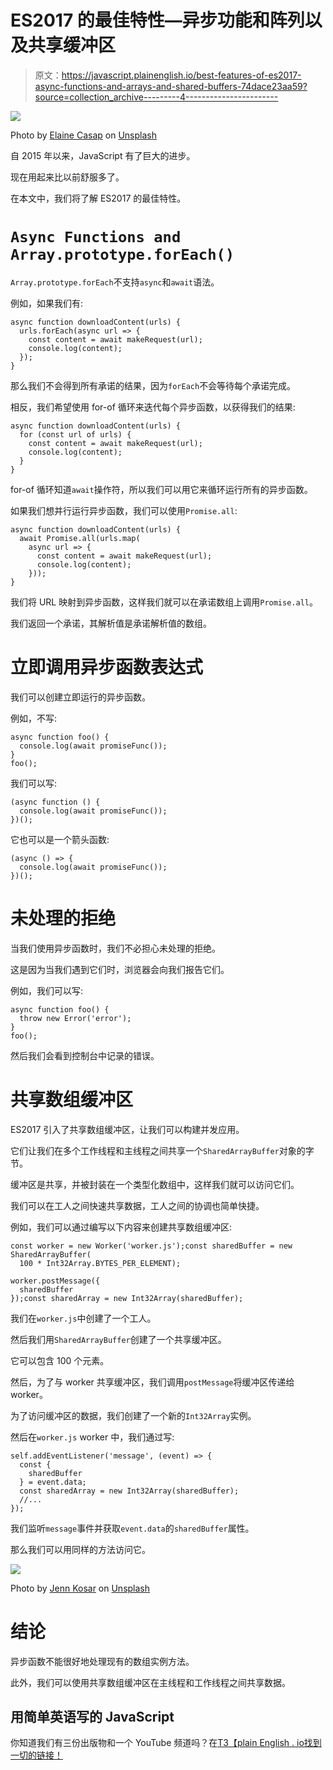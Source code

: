 # ES2017 的最佳特性—异步功能和阵列以及共享缓冲区

> 原文：<https://javascript.plainenglish.io/best-features-of-es2017-async-functions-and-arrays-and-shared-buffers-74dace23aa59?source=collection_archive---------4----------------------->

![](img/43c22f9d1bce1abd1ad40e39fefa4273.png)

Photo by [Elaine Casap](https://unsplash.com/@ecasap?utm_source=medium&utm_medium=referral) on [Unsplash](https://unsplash.com?utm_source=medium&utm_medium=referral)

自 2015 年以来，JavaScript 有了巨大的进步。

现在用起来比以前舒服多了。

在本文中，我们将了解 ES2017 的最佳特性。

# `Async Functions and Array.prototype.forEach()`

`Array.prototype.forEach`不支持`async`和`await`语法。

例如，如果我们有:

```
async function downloadContent(urls) {
  urls.forEach(async url => {
    const content = await makeRequest(url);
    console.log(content);
  });
}
```

那么我们不会得到所有承诺的结果，因为`forEach`不会等待每个承诺完成。

相反，我们希望使用 for-of 循环来迭代每个异步函数，以获得我们的结果:

```
async function downloadContent(urls) {
  for (const url of urls) {
    const content = await makeRequest(url);
    console.log(content);
  }
}
```

for-of 循环知道`await`操作符，所以我们可以用它来循环运行所有的异步函数。

如果我们想并行运行异步函数，我们可以使用`Promise.all`:

```
async function downloadContent(urls) {
  await Promise.all(urls.map(
    async url => {
      const content = await makeRequest(url);
      console.log(content);
    }));
}
```

我们将 URL 映射到异步函数，这样我们就可以在承诺数组上调用`Promise.all`。

我们返回一个承诺，其解析值是承诺解析值的数组。

# 立即调用异步函数表达式

我们可以创建立即运行的异步函数。

例如，不写:

```
async function foo() {
  console.log(await promiseFunc());
}
foo();
```

我们可以写:

```
(async function () {
  console.log(await promiseFunc());
})();
```

它也可以是一个箭头函数:

```
(async () => {
  console.log(await promiseFunc());
})();
```

# 未处理的拒绝

当我们使用异步函数时，我们不必担心未处理的拒绝。

这是因为当我们遇到它们时，浏览器会向我们报告它们。

例如，我们可以写:

```
async function foo() {
  throw new Error('error');
}
foo();
```

然后我们会看到控制台中记录的错误。

# 共享数组缓冲区

ES2017 引入了共享数组缓冲区，让我们可以构建并发应用。

它们让我们在多个工作线程和主线程之间共享一个`SharedArrayBuffer`对象的字节。

缓冲区是共享，并被封装在一个类型化数组中，这样我们就可以访问它们。

我们可以在工人之间快速共享数据，工人之间的协调也简单快捷。

例如，我们可以通过编写以下内容来创建共享数组缓冲区:

```
const worker = new Worker('worker.js');const sharedBuffer = new SharedArrayBuffer(
  100 * Int32Array.BYTES_PER_ELEMENT);

worker.postMessage({
  sharedBuffer
});const sharedArray = new Int32Array(sharedBuffer);
```

我们在`worker.js`中创建了一个工人。

然后我们用`SharedArrayBuffer`创建了一个共享缓冲区。

它可以包含 100 个元素。

然后，为了与 worker 共享缓冲区，我们调用`postMessage`将缓冲区传递给 worker。

为了访问缓冲区的数据，我们创建了一个新的`Int32Array`实例。

然后在`worker.js` worker 中，我们通过写:

```
self.addEventListener('message', (event) => {
  const {
    sharedBuffer
  } = event.data;
  const sharedArray = new Int32Array(sharedBuffer);
  //...
});
```

我们监听`message`事件并获取`event.data`的`sharedBuffer`属性。

那么我们可以用同样的方法访问它。

![](img/dd340cca0234026fd9a0d6ecddadf29f.png)

Photo by [Jenn Kosar](https://unsplash.com/@foodwithaview?utm_source=medium&utm_medium=referral) on [Unsplash](https://unsplash.com?utm_source=medium&utm_medium=referral)

# 结论

异步函数不能很好地处理现有的数组实例方法。

此外，我们可以使用共享数组缓冲区在主线程和工作线程之间共享数据。

## **用简单英语写的 JavaScript**

你知道我们有三份出版物和一个 YouTube 频道吗？在[T3【plain English . io找到一切的链接！](https://plainenglish.io/)